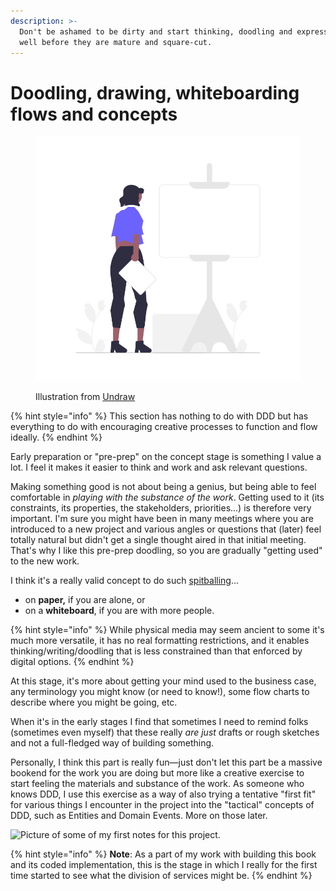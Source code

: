 ```yaml
---
description: >-
  Don't be ashamed to be dirty and start thinking, doodling and expressing ideas
  well before they are mature and square-cut.
---
```


# Doodling, drawing, whiteboarding flows and concepts

<figure><img src="../.gitbook/assets/undraw_Blank_canvas_re_2hwy.png" alt=""><figcaption><p>Illustration from <a href="https://undraw.co/">Undraw</a></p></figcaption></figure>

{% hint style="info" %}
This section has nothing to do with DDD but has everything to do with encouraging creative processes to function and flow ideally.
{% endhint %}

Early preparation or "pre-prep" on the concept stage is something I value a lot. I feel it makes it easier to think and work and ask relevant questions.

Making something good is not about being a genius, but being able to feel comfortable in _playing with the substance of the work_. Getting used to it (its constraints, its properties, the stakeholders, priorities...) is therefore very important. I'm sure you might have been in many meetings where you are introduced to a new project and various angles or questions that (later) feel totally natural but didn't get a single thought aired in that initial meeting. That's why I like this pre-prep doodling, so you are gradually "getting used" to the new work.

I think it's a really valid concept to do such [spitballing](https://www.merriam-webster.com/dictionary/spitball)...

* on **paper,** if you are alone, or
* on a **whiteboard**, if you are with more people.

{% hint style="info" %}
While physical media may seem ancient to some it's much more versatile, it has no real formatting restrictions, and it enables thinking/writing/doodling that is less constrained than that enforced by digital options.
{% endhint %}

At this stage, it's more about getting your mind used to the business case, any terminology you might know (or need to know!), some flow charts to describe where you might be going, etc.

When it's in the early stages I find that sometimes I need to remind folks (sometimes even myself) that these really _are just_ drafts or rough sketches and not a full-fledged way of building something.

Personally, I think this part is really fun—just don't let this part be a massive bookend for the work you are doing but more like a creative exercise to start feeling the materials and substance of the work. As someone who knows DDD, I use this exercise as a way of also trying a tentative "first fit" for various things I encounter in the project into the "tactical" concepts of DDD, such as Entities and Domain Events. More on those later.

![Picture of some of my first notes for this project.](../.gitbook/assets/IMG\_1940.jpeg)

{% hint style="info" %}
**Note**: As a part of my work with building this book and its coded implementation, this is the stage in which I really for the first time started to see what the division of services might be.
{% endhint %}
